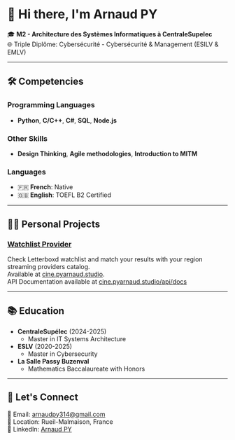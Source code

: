 # 👋 Hi there, I'm Arnaud PY

🎓 **M2 - Architecture des Systèmes Informatiques à CentraleSupelec**  
🌐 Triple Diplôme: Cybersécurité - Cybersécurité & Management (ESILV & EMLV)

---

## 🛠️ Competencies

### Programming Languages
- **Python**, **C/C++**, **C#**, **SQL**, **Node.js**

### Other Skills
- **Design Thinking**, **Agile methodologies**, **Introduction to MITM**

### Languages
- 🇫🇷 **French**: Native  
- 🇬🇧 **English**: TOEFL B2 Certified  

---  

## :mage_man: Personal Projects
 
### [Watchlist Provider](https://github.com/Nonouille/watchlist_providers)   

Check Letterboxd watchlist and match your results with your region streaming providers catalog.   
Available at [cine.pyarnaud.studio](https://cine.pyarnaud.studio).   
API Documentation available at [cine.pyarnaud.studio/api/docs](https://cine.pyarnaud.studio/api/docs)   

---

## 📚 Education
- **CentraleSupélec** (2024-2025)  
  - Master in IT Systems Architecture
- **ESLV** (2020-2025)  
  - Master in Cybersecurity
- **La Salle Passy Buzenval**  
  - Mathematics Baccalaureate with Honors

---

## 🤝 Let's Connect
📧 Email: [arnaudpy314@gmail.com](mailto:arnaudpy314@gmail.com)   
📍 Location: Rueil-Malmaison, France  
🔗 LinkedIn: [Arnaud PY](https://www.linkedin.com/in/arnaud-py/)  
